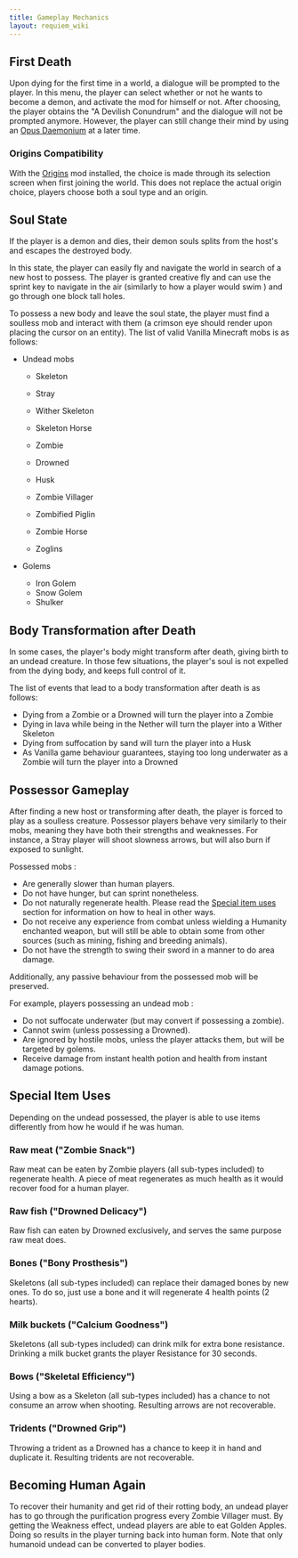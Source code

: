 ```yaml
---
title: Gameplay Mechanics
layout: requiem_wiki
---
```

## First Death

Upon dying for the first time in a world, a dialogue will be prompted to the player. In this menu, the
player can select whether or not he wants to become a demon, and activate the mod for himself or not.
After choosing, the player obtains the "A Devilish Conundrum" and the dialogue will not be prompted anymore.
However, the player can still change their mind by using an [Opus Daemonium](opus_daemonium) at a later time.

### Origins Compatibility
With the [Origins](https://www.curseforge.com/minecraft/mc-mods/origins) mod installed, the choice is made through its selection screen when first joining the world. This does not replace the actual origin choice, players choose both a soul type and an origin.

## Soul State

If the player is a demon and dies, their demon souls splits from the host's and escapes the destroyed body. 

In this state, the player can easily fly and navigate the world in search of a new host to possess. The player is granted creative 
fly and can use the sprint key to navigate in the air (similarly to how a player would swim ) and go through one block tall holes. 

To possess a new body and leave the soul state, the player must find a soulless mob and interact with them
(a crimson eye should render upon placing the cursor on an entity). The list of valid Vanilla Minecraft mobs is as follows:

- Undead mobs

  - Skeleton
  - Stray
  - Wither Skeleton
  - Skeleton Horse

  - Zombie
  - Drowned
  - Husk
  - Zombie Villager
  - Zombified Piglin
  - Zombie  Horse
  - Zoglins

- Golems

  - Iron Golem
  - Snow Golem
  - Shulker

## Body Transformation after Death

In some cases, the player's body might transform after death, giving birth to an undead creature. In those few situations,
the player's soul is not expelled from the dying body, and keeps full control of it.

The list of events that lead to a body transformation after death is as follows:

- Dying from a Zombie or a Drowned will turn the player into a Zombie
- Dying in lava while being in the Nether will turn the player into a Wither Skeleton
- Dying from suffocation by sand will turn the player into a Husk
- As Vanilla game behaviour guarantees, staying too long underwater as a Zombie will turn the player into a Drowned

## Possessor Gameplay

After finding a new host or transforming after death, the player is forced to play as a soulless creature. Possessor players behave
very similarly to their mobs, meaning they have both their strengths and weaknesses. For instance, a Stray player will shoot
slowness arrows, but will also burn if exposed to sunlight.

Possessed mobs :

- Are generally slower than human players.
- Do not have hunger, but can sprint nonetheless.
- Do not naturally regenerate health. Please read the [Special item uses](#Special-Item-Uses) section for information on how to heal in other ways.
- Do not receive any experience from combat unless wielding a Humanity enchanted weapon, but will still be able to obtain some from other sources (such as mining, fishing and breeding animals).
- Do not have the strength to swing their sword in a manner to do area damage.

Additionally, any passive behaviour from the possessed mob will be preserved.

For example, players possessing an undead mob :

- Do not suffocate underwater (but may convert if possessing a zombie).
- Cannot swim (unless possessing a Drowned).
- Are ignored by hostile mobs, unless the player attacks them, but will be targeted by golems.
- Receive damage from instant health potion and health from instant damage potions.



## Special Item Uses

Depending on the undead possessed, the player is able to use items differently from how he would if he was human.


### Raw meat ("Zombie Snack")

Raw meat can be eaten by Zombie players (all sub-types included) to regenerate health. 
A piece of meat regenerates as much health as it would recover food for a human player.

### Raw fish ("Drowned Delicacy")

Raw fish can eaten by Drowned exclusively, and serves the same purpose raw meat does.


### Bones ("Bony Prosthesis")

Skeletons (all sub-types included) can replace their damaged bones by new ones. To do so, just use a bone and it will regenerate 4 health points (2 hearts).

### Milk buckets ("Calcium Goodness")

Skeletons (all sub-types included) can drink milk for extra bone resistance. Drinking a milk bucket grants the player Resistance for 30 seconds.

### Bows ("Skeletal Efficiency")
Using a bow as a Skeleton (all sub-types included) has a chance to not consume an arrow when shooting. Resulting arrows are not recoverable.

### Tridents ("Drowned Grip")
Throwing a trident as a Drowned has a chance to keep it in hand and duplicate it. Resulting tridents are not recoverable.

## Becoming Human Again

To recover their humanity and get rid of their rotting body, an undead player has to go through the purification
progress every Zombie Villager must. By getting the Weakness effect, undead players are able to eat Golden Apples.
Doing so results in the player turning back into human form. Note that only humanoid undead can be converted to player bodies.

